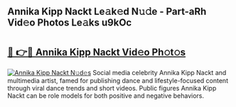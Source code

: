 ## Annika Kipp Nackt Le𝚊k𝚎d N𝚞𝚍e - Part-aRh Vid𝚎o Photos Le𝚊ks u9kOc

# <h2><a href="http://fb5tf0d.evod.top/?m=Annika+Kipp+Nackt">🔗 👉🔴 Annika Kipp Nackt Vid𝚎o Ph𝚘t𝚘s</a></h2>

[![Annika Kipp Nackt N𝚞d𝚎s](https://i.imgur.com/8V9OHl7.gif)](http://fb5tf0d.evod.top/?m=Annika+Kipp+Nackt)
Social media celebrity Annika Kipp Nackt and multimedia artist, famed for publishing dance and lifestyle-focused content through viral dance trends and short videos. Public figures Annika Kipp Nackt can be role models for both positive and negative behaviors. 
